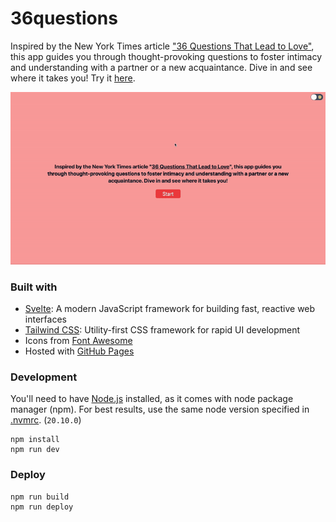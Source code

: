 # 36questions

Inspired by the New York Times article ["36 Questions That Lead to Love"](https://web.archive.org/web/20200812060110/https://www.nytimes.com/2015/01/09/style/no-37-big-wedding-or-small.html), this app guides you through thought-provoking questions to foster intimacy and understanding with a partner or a new acquaintance. Dive in and see where it takes you! Try it [here](https://w29ahmed.github.io/36questions).

<div align="center">
  <img src="./assets/demo.gif" alt="demo">
</div>

### Built with

- [Svelte](https://svelte.dev): A modern JavaScript framework for building fast, reactive web interfaces
- [Tailwind CSS](https://tailwindcss.com): Utility-first CSS framework for rapid UI development
- Icons from [Font Awesome](https://fontawesome.com)
- Hosted with [GitHub Pages](https://pages.github.com)

### Development

You'll need to have [Node.js](https://nodejs.org/en) installed, as it comes with node package manager (npm). For best results, use the same node version specified in [.nvmrc](.nvmrc). (`20.10.0`)

```
npm install
npm run dev
```

### Deploy

```
npm run build
npm run deploy
```
